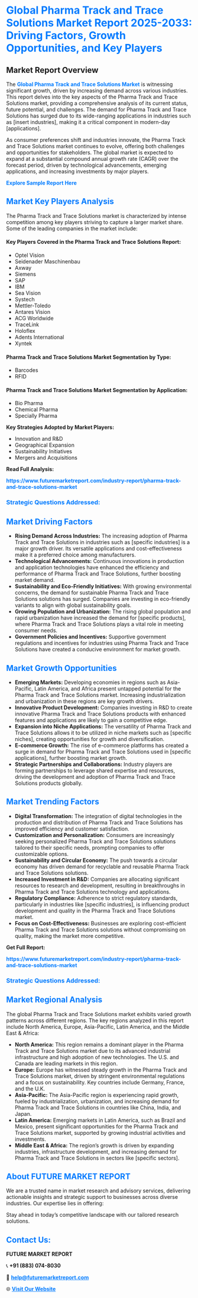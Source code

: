 <h1 style="color: #007BFF;">Global Pharma Track and Trace Solutions Market Report 2025-2033: Driving Factors, Growth Opportunities, and Key Players</h1>

<section id="overview">
<h2>Market Report Overview</h2>
<p>The <a href="https://www.futuremarketreport.com/industry-report/pharma-track-and-trace-solutions-market" style="color: #007BFF; text-decoration: none;"><strong>Global Pharma Track and Trace Solutions Market</strong></a> is witnessing significant growth, driven by increasing demand across various industries. This report delves into the key aspects of the Pharma Track and Trace Solutions market, providing a comprehensive analysis of its current status, future potential, and challenges. The demand for Pharma Track and Trace Solutions has surged due to its wide-ranging applications in industries such as [insert industries], making it a critical component in modern-day [applications].</p>
<p>As consumer preferences shift and industries innovate, the Pharma Track and Trace Solutions market continues to evolve, offering both challenges and opportunities for stakeholders. The global market is expected to expand at a substantial compound annual growth rate (CAGR) over the forecast period, driven by technological advancements, emerging applications, and increasing investments by major players.</p>
</section>

<section id="overview">
<p><a href="https://www.futuremarketreport.com/request-sample/reportId=80379" style="color: #007BFF; text-decoration: none;"><strong>Explore Sample Report Here</strong></a></p>
</section>

<section id="key-players">
<h2 style="color: #007BFF;">Market Key Players Analysis</h2>
<p>The Pharma Track and Trace Solutions market is characterized by intense competition among key players striving to capture a larger market share. Some of the leading companies in the market include:</p>
<h4>Key Players Covered in the Pharma Track and Trace Solutions Report:</h4>
<ul><li>Optel Vision</li><li>Seidenader Maschinenbau</li><li>Axway</li><li>Siemens</li><li>SAP</li><li>IBM</li><li>Sea Vision</li><li>Systech</li><li>Mettler-Toledo</li><li>Antares Vision</li><li>ACG Worldwide</li><li>TraceLink</li><li>Holoflex</li><li>Adents International</li><li>Xyntek</li></ul>
<h4>Pharma Track and Trace Solutions Market Segmentation by Type:</h4>
<ul><li>Barcodes</li><li>RFID</li></ul>

<h4>Pharma Track and Trace Solutions Market Segmentation by Application:</h4>
<ul><li>Bio Pharma</li><li>Chemical Pharma</li><li>Specially Pharma</li></ul>
<p><strong>Key Strategies Adopted by Market Players:</strong></p>
<ul>
<li>Innovation and R&D</li>
<li>Geographical Expansion</li>
<li>Sustainability Initiatives</li>
<li>Mergers and Acquisitions</li>
</ul>
</section>

<section>
<p><strong>Read Full Analysis: </strong></p><a href="https://www.futuremarketreport.com/industry-report/pharma-track-and-trace-solutions-market" style="color: #007BFF; text-decoration: none;"><strong>https://www.futuremarketreport.com/industry-report/pharma-track-and-trace-solutions-market</strong></a>
<h3 style="color: #007BFF;">Strategic Questions Addressed:</h3>
</section>

<section id="driving-factors">
<h2 style="color: #007BFF;">Market Driving Factors</h2>
<ul>
<li><strong>Rising Demand Across Industries:</strong> The increasing adoption of Pharma Track and Trace Solutions in industries such as [specific industries] is a major growth driver. Its versatile applications and cost-effectiveness make it a preferred choice among manufacturers.</li>
<li><strong>Technological Advancements:</strong> Continuous innovations in production and application technologies have enhanced the efficiency and performance of Pharma Track and Trace Solutions, further boosting market demand.</li>
<li><strong>Sustainability and Eco-Friendly Initiatives:</strong> With growing environmental concerns, the demand for sustainable Pharma Track and Trace Solutions solutions has surged. Companies are investing in eco-friendly variants to align with global sustainability goals.</li>
<li><strong>Growing Population and Urbanization:</strong> The rising global population and rapid urbanization have increased the demand for [specific products], where Pharma Track and Trace Solutions plays a vital role in meeting consumer needs.</li>
<li><strong>Government Policies and Incentives:</strong> Supportive government regulations and incentives for industries using Pharma Track and Trace Solutions have created a conducive environment for market growth.</li>
</ul>
</section>

<section id="growth-opportunities">
<h2 style="color: #007BFF;">Market Growth Opportunities</h2>
<ul>
<li><strong>Emerging Markets:</strong> Developing economies in regions such as Asia-Pacific, Latin America, and Africa present untapped potential for the Pharma Track and Trace Solutions market. Increasing industrialization and urbanization in these regions are key growth drivers.</li>
<li><strong>Innovative Product Development:</strong> Companies investing in R&D to create innovative Pharma Track and Trace Solutions products with enhanced features and applications are likely to gain a competitive edge.</li>
<li><strong>Expansion into Niche Applications:</strong> The versatility of Pharma Track and Trace Solutions allows it to be utilized in niche markets such as [specific niches], creating opportunities for growth and diversification.</li>
<li><strong>E-commerce Growth:</strong> The rise of e-commerce platforms has created a surge in demand for Pharma Track and Trace Solutions used in [specific applications], further boosting market growth.</li>
<li><strong>Strategic Partnerships and Collaborations:</strong> Industry players are forming partnerships to leverage shared expertise and resources, driving the development and adoption of Pharma Track and Trace Solutions products globally.</li>
</ul>
</section>

<section id="trending-factors">
<h2 style="color: #007BFF;">Market Trending Factors</h2>
<ul>
<li><strong>Digital Transformation:</strong> The integration of digital technologies in the production and distribution of Pharma Track and Trace Solutions has improved efficiency and customer satisfaction.</li>
<li><strong>Customization and Personalization:</strong> Consumers are increasingly seeking personalized Pharma Track and Trace Solutions solutions tailored to their specific needs, prompting companies to offer customizable options.</li>
<li><strong>Sustainability and Circular Economy:</strong> The push towards a circular economy has driven demand for recyclable and reusable Pharma Track and Trace Solutions solutions.</li>
<li><strong>Increased Investment in R&D:</strong> Companies are allocating significant resources to research and development, resulting in breakthroughs in Pharma Track and Trace Solutions technology and applications.</li>
<li><strong>Regulatory Compliance:</strong> Adherence to strict regulatory standards, particularly in industries like [specific industries], is influencing product development and quality in the Pharma Track and Trace Solutions market.</li>
<li><strong>Focus on Cost-Effectiveness:</strong> Businesses are exploring cost-efficient Pharma Track and Trace Solutions solutions without compromising on quality, making the market more competitive.</li>
</ul>
</section>

<section>
<p><strong>Get Full Report: </strong></p><a href="https://www.futuremarketreport.com/industry-report/pharma-track-and-trace-solutions-market" style="color: #007BFF; text-decoration: none;"><strong>https://www.futuremarketreport.com/industry-report/pharma-track-and-trace-solutions-market</strong></a>
<h3 style="color: #007BFF;">Strategic Questions Addressed:</h3>
</section>


<section id="regional-analysis">
<h2 style="color: #007BFF;">Market Regional Analysis</h2>
<p>The global Pharma Track and Trace Solutions market exhibits varied growth patterns across different regions. The key regions analyzed in this report include North America, Europe, Asia-Pacific, Latin America, and the Middle East & Africa:</p>
<ul>
<li><strong>North America:</strong> This region remains a dominant player in the Pharma Track and Trace Solutions market due to its advanced industrial infrastructure and high adoption of new technologies. The U.S. and Canada are leading markets in this region.</li>
<li><strong>Europe:</strong> Europe has witnessed steady growth in the Pharma Track and Trace Solutions market, driven by stringent environmental regulations and a focus on sustainability. Key countries include Germany, France, and the U.K.</li>
<li><strong>Asia-Pacific:</strong> The Asia-Pacific region is experiencing rapid growth, fueled by industrialization, urbanization, and increasing demand for Pharma Track and Trace Solutions in countries like China, India, and Japan.</li>
<li><strong>Latin America:</strong> Emerging markets in Latin America, such as Brazil and Mexico, present significant opportunities for the Pharma Track and Trace Solutions market, supported by growing industrial activities and investments.</li>
<li><strong>Middle East & Africa:</strong> The region’s growth is driven by expanding industries, infrastructure development, and increasing demand for Pharma Track and Trace Solutions in sectors like [specific sectors].</li>
</ul>
</section>

<footer>
<h2 style="color: #007BFF;">About FUTURE MARKET REPORT</h2>
<p>We are a trusted name in market research and advisory services, delivering actionable insights and strategic support to businesses across diverse industries. Our expertise lies in offering:</p>

<p>Stay ahead in today’s competitive landscape with our tailored research solutions.</p>

<h2 style="color: #007BFF;">Contact Us:</h2>
<p><strong>FUTURE MARKET REPORT</strong></p>
<p>📞 <strong>+91 (883) 074-8030</strong></p>
<p>📧 <strong><a href="mailto:help@futuremarketreport.com" style="color: #007BFF;">help@futuremarketreport.com</a></strong></p>
<p>🌐 <strong><a href="https://www.futuremarketreport.com/" style="color: #007BFF;">Visit Our Website</a></strong></p>
</footer>